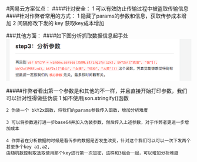#网易云方案优点：
####针对安全：
    1 可以有效防止传输过程中被盗取传输信息
####针对作弊者常用的方式：
    1 隐藏了params的参数和信息，获取传参成本增加
    2 间隔修改下发的 key 获取key成本增加

###其他方面：
####如下图分析抓取数据信息起手处
![PNG](../images/spider.png)

#####作弊者看出第一个参数是和其他的不一样，并且直接开始打印参数，我们可以针对性得做些伪装
    1 如不使用json.stringify()函数 
    
    2 伪装一个 bkY2x函数，将我们的params参数传入函数，增加分析难度
    
    3 可以将参数进行进一步base64并加入伪装参数，然后传入上述参数，对于作弊者更进一步增加成本
    
    4 作弊者在分析数据的时候是看传参的数据是否发生改变，针对这个我们可以可以一次下发两个甚至多个key a1,a2,
    由随机数控制取选取使用那个key进行第一次加密，这样和3组合一起，可以增加分析难度




